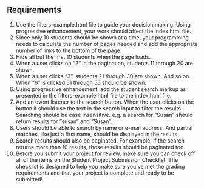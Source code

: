 ## Requirements

1. Use the filters-example.html file to guide your decision making. 
Using progressive enhancement, your work should affect the index.html file.
2. Since only 10 students should be shown at a time, your programming needs to calculate the number of pages needed and 
add the appropriate number of links to the bottom of the page.
3. Hide all but the first 10 students when the page loads.
4. When a user clicks on “2” in the pagination, students 11 through 20 are shown. 
5. When a user clicks “3”, students 21 through 30 are shown. And so on. When “6” is clicked 51 through 55 should be shown.
6. Using progressive enhancement, add the student search markup as presented in the filters-example.html file to the index.html file.
7. Add an event listener to the search button. When the user clicks on the button it should use the text in the search input to filter the results. 
Searching should be case insensitive. e.g. a search for “Susan” should return results for “susan” and “Susan".
8. Users should be able to search by name or e-mail address. And partial matches, like just a first name, 
should be displayed in the results.
9. Search results should also be paginated. For example, if the search returns more than 10 results,
those results should be paginated too.
10. Before you submit your project for review, make sure you can check off all of the items on the Student Project Submission Checklist. 
The checklist is designed to help you make sure you’ve met the grading requirements and 
that your project is complete and ready to be submitted!
 
